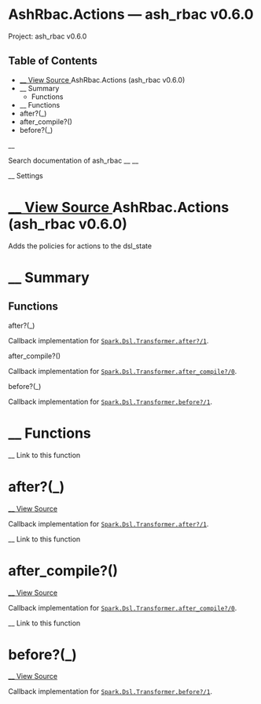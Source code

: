 # AshRbac.Actions — ash_rbac v0.6.0

Project: ash_rbac v0.6.0

## Table of Contents

- [ __ View Source ](external_link) AshRbac.Actions (ash_rbac v0.6.0)
- __ Summary
  - Functions
- __ Functions
- after?(_)
- after_compile?()
- before?(_)

__

Search documentation of ash_rbac __ __

__ Settings

#  [ __ View Source ](external_link) AshRbac.Actions (ash_rbac v0.6.0)

Adds the policies for actions to the dsl_state

#  __ Summary

##  Functions

after?(_)

Callback implementation for [`Spark.Dsl.Transformer.after?/1`](external_link).

after_compile?()

Callback implementation for [`Spark.Dsl.Transformer.after_compile?/0`](external_link).

before?(_)

Callback implementation for [`Spark.Dsl.Transformer.before?/1`](external_link).

#  __ Functions

__ Link to this function

# after?(_)

[ __ View Source ](external_link)

Callback implementation for [`Spark.Dsl.Transformer.after?/1`](external_link).

__ Link to this function

# after_compile?()

[ __ View Source ](external_link)

Callback implementation for [`Spark.Dsl.Transformer.after_compile?/0`](external_link).

__ Link to this function

# before?(_)

[ __ View Source ](external_link)

Callback implementation for [`Spark.Dsl.Transformer.before?/1`](external_link).
